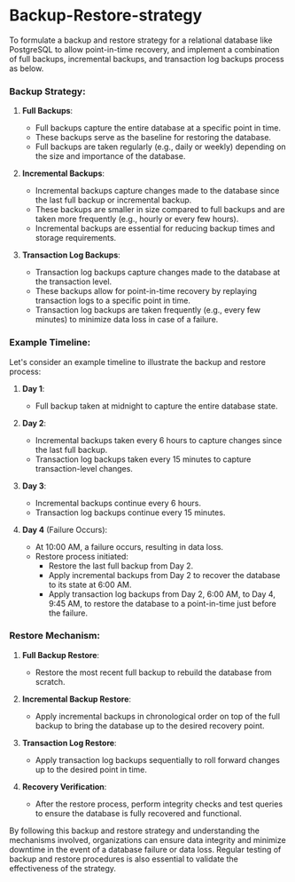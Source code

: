 # Backup-Restore-strategy

To formulate a backup and restore strategy for a relational database like PostgreSQL  to allow point-in-time recovery, and implement a combination of full backups, incremental backups, and transaction log backups process as below.

### Backup Strategy:

1. **Full Backups**:
   - Full backups capture the entire database at a specific point in time.
   - These backups serve as the baseline for restoring the database.
   - Full backups are taken regularly (e.g., daily or weekly) depending on the size and importance of the database.

2. **Incremental Backups**:
   - Incremental backups capture changes made to the database since the last full backup or incremental backup.
   - These backups are smaller in size compared to full backups and are taken more frequently (e.g., hourly or every few hours).
   - Incremental backups are essential for reducing backup times and storage requirements.

3. **Transaction Log Backups**:
   - Transaction log backups capture changes made to the database at the transaction level.
   - These backups allow for point-in-time recovery by replaying transaction logs to a specific point in time.
   - Transaction log backups are taken frequently (e.g., every few minutes) to minimize data loss in case of a failure.

### Example Timeline:

Let's consider an example timeline to illustrate the backup and restore process:

1. **Day 1**:
   - Full backup taken at midnight to capture the entire database state.

2. **Day 2**:
   - Incremental backups taken every 6 hours to capture changes since the last full backup.
   - Transaction log backups taken every 15 minutes to capture transaction-level changes.

3. **Day 3**:
   - Incremental backups continue every 6 hours.
   - Transaction log backups continue every 15 minutes.

4. **Day 4** (Failure Occurs):
   - At 10:00 AM, a failure occurs, resulting in data loss.
   - Restore process initiated:
     - Restore the last full backup from Day 2.
     - Apply incremental backups from Day 2 to recover the database to its state at 6:00 AM.
     - Apply transaction log backups from Day 2, 6:00 AM, to Day 4, 9:45 AM, to restore the database to a point-in-time just before the failure.

### Restore Mechanism:

1. **Full Backup Restore**:
   - Restore the most recent full backup to rebuild the database from scratch.

2. **Incremental Backup Restore**:
   - Apply incremental backups in chronological order on top of the full backup to bring the database up to the desired recovery point.

3. **Transaction Log Restore**:
   - Apply transaction log backups sequentially to roll forward changes up to the desired point in time.

4. **Recovery Verification**:
   - After the restore process, perform integrity checks and test queries to ensure the database is fully recovered and functional.

By following this backup and restore strategy and understanding the mechanisms involved, organizations can ensure data integrity and minimize downtime in the event of a database failure or data loss. Regular testing of backup and restore procedures is also essential to validate the effectiveness of the strategy.
